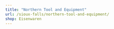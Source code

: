```yaml
---
title: "Northern Tool and Equipment"
url: /sioux-falls/northern-tool-and-equipment/
shop: Eisenwaren
---
```

